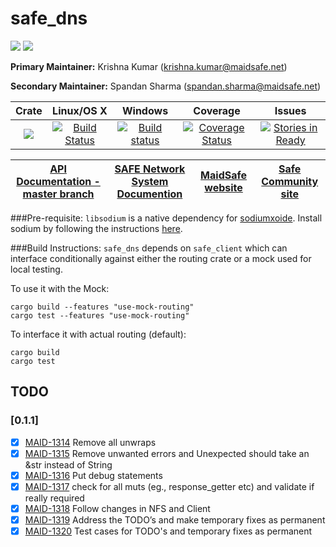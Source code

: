# safe_dns

[![](https://img.shields.io/badge/Project%20SAFE-Approved-green.svg)](http://maidsafe.net/applications) [![](https://img.shields.io/badge/License-GPL3-green.svg)](https://github.com/maidsafe/safe_dns/blob/master/COPYING)

**Primary Maintainer:**     Krishna Kumar (krishna.kumar@maidsafe.net)

**Secondary Maintainer:**   Spandan Sharma (spandan.sharma@maidsafe.net)

|Crate|Linux/OS X|Windows|Coverage|Issues|
|:---:|:--------:|:-----:|:------:|:----:|
|[![](http://meritbadge.herokuapp.com/safe_dns)](https://crates.io/crates/safe_dns)|[![Build Status](https://travis-ci.org/maidsafe/safe_dns.svg?branch=master)](https://travis-ci.org/maidsafe/safe_dns)|[![Build status](https://ci.appveyor.com/api/projects/status/eig27xveg95e6ct6/branch/master?svg=true)](https://ci.appveyor.com/project/MaidSafe-QA/safe-dns/branch/master)|[![Coverage Status](https://coveralls.io/repos/maidsafe/safe_dns/badge.svg)](https://coveralls.io/r/maidsafe/safe_dns)|[![Stories in Ready](https://badge.waffle.io/maidsafe/safe_dns.png?label=ready&title=Ready)](https://waffle.io/maidsafe/safe_dns)|

| [API Documentation - master branch](http://maidsafe.net/safe_dns/master/) | [SAFE Network System Documention](http://systemdocs.maidsafe.net) | [MaidSafe website](http://maidsafe.net) | [Safe Community site](https://forum.safenetwork.io) |
|:------:|:-------:|:-------:|:-------:|

###Pre-requisite:
`libsodium` is a native dependency for [sodiumxoide](https://github.com/dnaq/sodiumoxide). Install sodium by following the instructions [here](https://github.com/maidsafe/QA/blob/master/Documentation/Install_libsodium.md).

###Build Instructions:
`safe_dns` depends on `safe_client` which can interface conditionally against either the routing crate or a mock used for local testing.

To use it with the Mock:
```
cargo build --features "use-mock-routing"
cargo test --features "use-mock-routing"
```

To interface it with actual routing (default):
```
cargo build
cargo test
```

## TODO

### [0.1.1]
- [X] [MAID-1314](https://maidsafe.atlassian.net/browse/MAID-1314) Remove all unwraps
- [X] [MAID-1315](https://maidsafe.atlassian.net/browse/MAID-1315) Remove unwanted errors and Unexpected should take an &str instead of String
- [X] [MAID-1316](https://maidsafe.atlassian.net/browse/MAID-1316) Put debug statements
- [X] [MAID-1317](https://maidsafe.atlassian.net/browse/MAID-1317) check for all muts (eg., response_getter etc) and validate if really required
- [X] [MAID-1318](https://maidsafe.atlassian.net/browse/MAID-1318) Follow changes in NFS and Client
- [X] [MAID-1319](https://maidsafe.atlassian.net/browse/MAID-1319) Address the TODO’s and make temporary fixes as permanent
- [X] [MAID-1320](https://maidsafe.atlassian.net/browse/MAID-1320) Test cases for TODO's and temporary fixes as permanent
